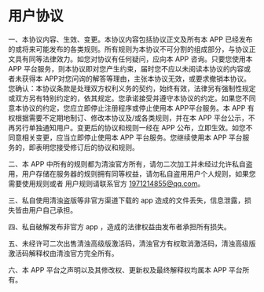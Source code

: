 # 用户协议

一、本协议内容、生效、变更。本协议内容包括协议正文及所有本 APP 已经发布的或将来可能发布的各类规则。所有规则为本协议不可分割的组成部分，与协议正文具有同等法律效力。如您对协议有任何疑问，应向本 APP 咨询。只要您使用本 APP 平台服务，则本协议即对您产生约束，届时您不应以未阅读本协议的内容或者未获得本 APP对您问询的解答等理由，主张本协议无效，或要求撤销本协议。您确认：本协议条款是处理双方权利义务的契约，始终有效，法律另有强制性规定或双方另有特别约定的，依其规定。您承诺接受并遵守本协议的约定。如果您不同意本协议的约定，您应立即停止注册程序或停止使用本 APP平台服务。本 APP 有权根据需要不定期地制订、修改本协议及/或各类规则，并在本 APP 平台公示，不再另行单独通知用户。变更后的协议和规则一经在 APP 公布，立即生效。如您不同意相关变更，应当立即停止使用本 APP 平台服务。您继续使用本 APP 平台服务的，即表明您接受修订后的协议和规则。

二、本 APP 中所有的规则都为清浊官方所有，请勿二次加工并未经过允许私自盗用，用户存储在服务器的规则拥有同等权益，请勿私自盗用用户个人规则，如果您需要使用规则或者 用户规则请联系官方 1971214855@qq.com。

三、私自使用清浊盗版等非官方渠道下载的 app 造成的文件丢失，信息泄露，损失皆由用户自己承担。

四、私自破解发布非官方 app ，造成的法律权益由发布者承担所有损失。

五、未经许可二次出售清浊高级版激活码，清浊官方有权取消激活码，清浊高级版激活码解释权由清浊官方完全所有。

六、本 APP 平台之声明以及其修改权、更新权及最终解释权均属本 APP 平台所有。
